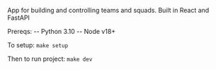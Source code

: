App for building and controlling teams and squads. Built in React and FastAPI

Prereqs:
-- Python 3.10
-- Node v18+

To setup:
`make setup`

Then to run project:
`make dev`
